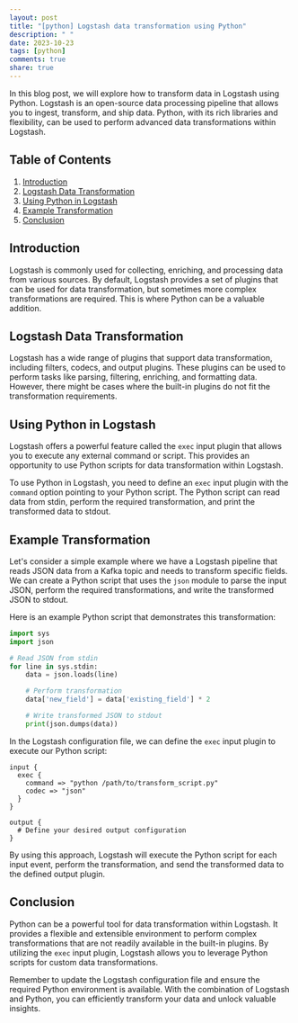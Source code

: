 ```yaml
---
layout: post
title: "[python] Logstash data transformation using Python"
description: " "
date: 2023-10-23
tags: [python]
comments: true
share: true
---
```


In this blog post, we will explore how to transform data in Logstash using Python. Logstash is an open-source data processing pipeline that allows you to ingest, transform, and ship data. Python, with its rich libraries and flexibility, can be used to perform advanced data transformations within Logstash.

## Table of Contents

1. [Introduction](#introduction)
2. [Logstash Data Transformation](#logstash-transformation)
3. [Using Python in Logstash](#using-python)
4. [Example Transformation](#example-transformation)
5. [Conclusion](#conclusion)

## Introduction <a name="introduction"></a>

Logstash is commonly used for collecting, enriching, and processing data from various sources. By default, Logstash provides a set of plugins that can be used for data transformation, but sometimes more complex transformations are required. This is where Python can be a valuable addition.

## Logstash Data Transformation <a name="logstash-transformation"></a>

Logstash has a wide range of plugins that support data transformation, including filters, codecs, and output plugins. These plugins can be used to perform tasks like parsing, filtering, enriching, and formatting data. However, there might be cases where the built-in plugins do not fit the transformation requirements.

## Using Python in Logstash <a name="using-python"></a>

Logstash offers a powerful feature called the `exec` input plugin that allows you to execute any external command or script. This provides an opportunity to use Python scripts for data transformation within Logstash.

To use Python in Logstash, you need to define an `exec` input plugin with the `command` option pointing to your Python script. The Python script can read data from stdin, perform the required transformation, and print the transformed data to stdout.

## Example Transformation <a name="example-transformation"></a>

Let's consider a simple example where we have a Logstash pipeline that reads JSON data from a Kafka topic and needs to transform specific fields. We can create a Python script that uses the `json` module to parse the input JSON, perform the required transformations, and write the transformed JSON to stdout.

Here is an example Python script that demonstrates this transformation:

```python
import sys
import json

# Read JSON from stdin
for line in sys.stdin:
    data = json.loads(line)

    # Perform transformation
    data['new_field'] = data['existing_field'] * 2

    # Write transformed JSON to stdout
    print(json.dumps(data))
```

In the Logstash configuration file, we can define the `exec` input plugin to execute our Python script:

```plaintext
input {
  exec {
    command => "python /path/to/transform_script.py"
    codec => "json"
  }
}

output {
  # Define your desired output configuration
}
```

By using this approach, Logstash will execute the Python script for each input event, perform the transformation, and send the transformed data to the defined output plugin.

## Conclusion <a name="conclusion"></a>

Python can be a powerful tool for data transformation within Logstash. It provides a flexible and extensible environment to perform complex transformations that are not readily available in the built-in plugins. By utilizing the `exec` input plugin, Logstash allows you to leverage Python scripts for custom data transformations.

Remember to update the Logstash configuration file and ensure the required Python environment is available. With the combination of Logstash and Python, you can efficiently transform your data and unlock valuable insights.